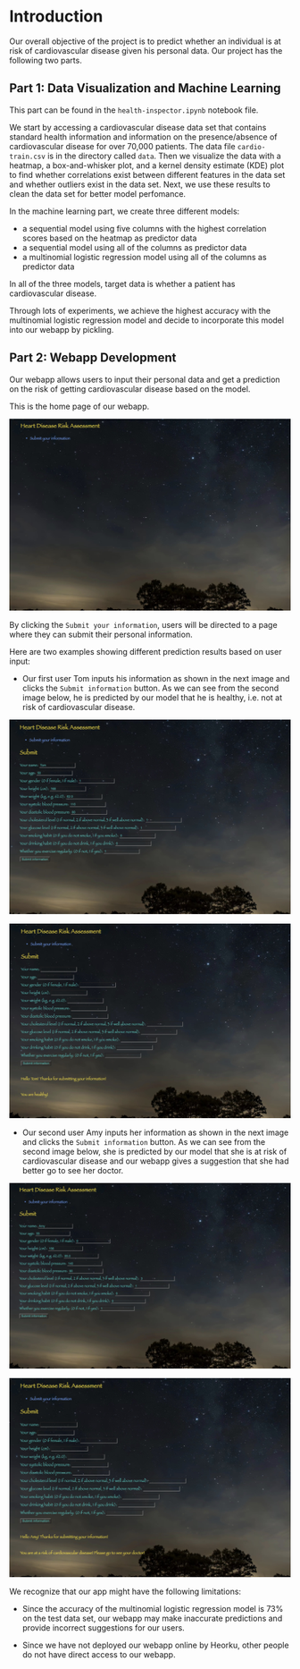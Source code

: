 # Introduction

Our overall objective of the project is to predict whether an individual is at risk of cardiovascular disease given his personal data. Our project has the following two parts.

## Part 1: Data Visualization and Machine Learning

This part can be found in the `health-inspector.ipynb` notebook file. 

We start by accessing a cardiovascular disease data set that contains standard health information and information on the presence/absence of cardiovascular disease for over 70,000 patients. The data file `cardio-train.csv` is in the directory called `data`. Then we visualize the data with a heatmap, a box-and-whisker plot, and a kernel density estimate (KDE) plot to find whether correlations exist between different features in the data set and whether outliers exist in the data set. Next, we use these results to clean the data set for better model perfomance.

In the machine learning part, we create three different models:

- a sequential model using five columns with the highest correlation scores based on the heatmap as predictor data
- a sequential model using all of the columns as predictor data
- a multinomial logistic regression model using all of the columns as predictor data

In all of the three models, target data is whether a patient has cardiovascular disease.

Through lots of experiments, we achieve the highest accuracy with the multinomial logistic regression model and decide to incorporate this model into our webapp by pickling.


## Part 2: Webapp Development

Our webapp allows users to input their personal data and get a prediction on the risk of getting cardiovascular disease based on the model.

This is the home page of our webapp.

![root.jpg](/images/root.jpg)

By clicking the `Submit your information`, users will be directed to a page where they can submit their personal information. 

Here are two examples showing different prediction results based on user input:

- Our first user Tom inputs his information as shown in the next image and clicks the `Submit information` button. As we can see from the second image below, he is predicted by our model that he is healthy, i.e. not at risk of cardiovascular disease.

![input1.jpg](/images/input1.jpg)

![result1.jpg](/images/result1.jpg)

- Our second user Amy inputs her information as shown in the next image and clicks the `Submit information` button. As we can see from the second image below, she is predicted by our model that she is at risk of cardiovascular disease and our webapp gives a suggestion that she had better go to see her doctor.

![input2.jpg](/images/input2.jpg)

![result2.jpg](/images/result2.jpg)

We recognize that our app might have the following limitations:

- Since the accuracy of the multinomial logistic regression model is 73% on the test data set, our webapp may make inaccurate predictions and provide incorrect suggestions for our users.

- Since we have not deployed our webapp online by Heorku, other people do not have direct access to our webapp.